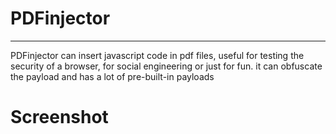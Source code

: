 # PDFinjector
----
PDFinjector can insert javascript code in pdf files, useful for testing the security of a browser, for social engineering or just for fun. it can obfuscate the payload and has a lot of pre-built-in payloads
# Screenshot
